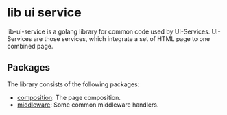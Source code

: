 
# lib ui service

lib-ui-service is a golang library for common code used by UI-Services.
UI-Services are those services, which integrate a set of HTML page to one combined page.

## Packages
The library consists of the following packages:

- [composition](composition/README.md): The page composition.
- [middleware](middleware/README.md): Some common middleware handlers.
